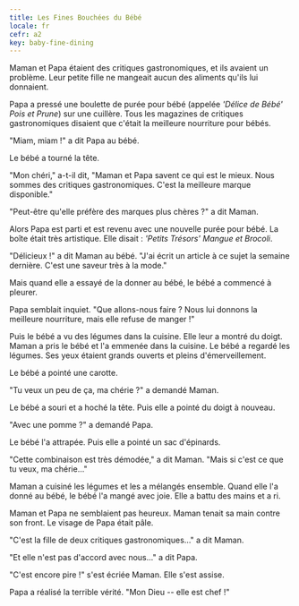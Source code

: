 ```yaml
---
title: Les Fines Bouchées du Bébé
locale: fr
cefr: a2
key: baby-fine-dining
---
```


Maman et Papa étaient des critiques gastronomiques, et ils avaient un problème. Leur petite fille ne mangeait aucun des aliments qu'ils lui donnaient.

Papa a pressé une boulette de purée pour bébé (appelée *'Délice de Bébé' Pois et Prune*) sur une cuillère. Tous les magazines de critiques gastronomiques disaient que c'était la meilleure nourriture pour bébés.

"Miam, miam !" a dit Papa au bébé.

Le bébé a tourné la tête.

"Mon chéri," a-t-il dit, "Maman et Papa savent ce qui est le mieux. Nous sommes des critiques gastronomiques. C'est la meilleure marque disponible."

"Peut-être qu'elle préfère des marques plus chères ?" a dit Maman.

Alors Papa est parti et est revenu avec une nouvelle purée pour bébé. La boîte était très artistique. Elle disait : *'Petits Trésors' Mangue et Brocoli*.

"Délicieux !" a dit Maman au bébé. "J'ai écrit un article à ce sujet la semaine dernière. C'est une saveur très à la mode."

Mais quand elle a essayé de la donner au bébé, le bébé a commencé à pleurer.

Papa semblait inquiet. "Que allons-nous faire ? Nous lui donnons la meilleure nourriture, mais elle refuse de manger !"

Puis le bébé a vu des légumes dans la cuisine. Elle leur a montré du doigt. Maman a pris le bébé et l'a emmenée dans la cuisine. Le bébé a regardé les légumes. Ses yeux étaient grands ouverts et pleins d'émerveillement.

Le bébé a pointé une carotte.

"Tu veux un peu de ça, ma chérie ?" a demandé Maman.

Le bébé a souri et a hoché la tête. Puis elle a pointé du doigt à nouveau.

"Avec une pomme ?" a demandé Papa.

Le bébé l'a attrapée. Puis elle a pointé un sac d'épinards.

"Cette combinaison est très démodée," a dit Maman. "Mais si c'est ce que tu veux, ma chérie..."

Maman a cuisiné les légumes et les a mélangés ensemble. Quand elle l'a donné au bébé, le bébé l'a mangé avec joie. Elle a battu des mains et a ri.

Maman et Papa ne semblaient pas heureux. Maman tenait sa main contre son front. Le visage de Papa était pâle.

"C'est la fille de deux critiques gastronomiques..." a dit Maman.

"Et elle n'est pas d'accord avec nous..." a dit Papa.

"C'est encore pire !" s'est écriée Maman. Elle s'est assise.

Papa a réalisé la terrible vérité. "Mon Dieu -- elle est chef !"